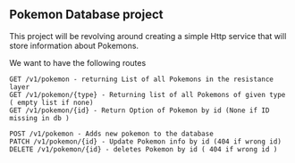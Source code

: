 ## Pokemon Database project


This project will be revolving around creating a simple Http service that will store information about Pokemons. 


We want to have the following routes 
```
GET /v1/pokemon - returning List of all Pokemons in the resistance layer
GET /v1/pokemon/{type} - Returning list of all Pokemons of given type ( empty list if none)
GET /v1/pokemon/{id} - Return Option of Pokemon by id (None if ID missing in db )

POST /v1/pokemon - Adds new pokemon to the database 
PATCH /v1/pokemon/{id} - Update Pokemon info by id (404 if wrong id)
DELETE /v1/pokemon/{id} - deletes Pokemon by id ( 404 if wrong id )
```


